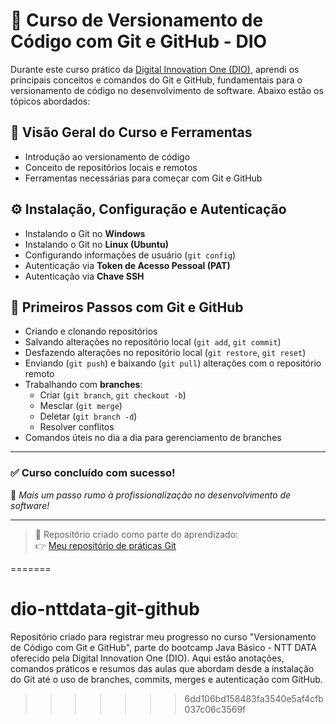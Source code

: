 # 🚀 Curso de Versionamento de Código com Git e GitHub - DIO

Durante este curso prático da [Digital Innovation One (DIO)](https://www.dio.me/), aprendi os principais conceitos e comandos do Git e GitHub, fundamentais para o versionamento de código no desenvolvimento de software. Abaixo estão os tópicos abordados:

## 📌 Visão Geral do Curso e Ferramentas
- Introdução ao versionamento de código
- Conceito de repositórios locais e remotos
- Ferramentas necessárias para começar com Git e GitHub

## ⚙️ Instalação, Configuração e Autenticação 
- Instalando o Git no **Windows**
- Instalando o Git no **Linux (Ubuntu)**
- Configurando informações de usuário (`git config`)
- Autenticação via **Token de Acesso Pessoal (PAT)**
- Autenticação via **Chave SSH**

## 👣 Primeiros Passos com Git e GitHub 
- Criando e clonando repositórios
- Salvando alterações no repositório local (`git add`, `git commit`)
- Desfazendo alterações no repositório local (`git restore`, `git reset`)
- Enviando (`git push`) e baixando (`git pull`) alterações com o repositório remoto
- Trabalhando com **branches**:
  - Criar (`git branch`, `git checkout -b`)
  - Mesclar (`git merge`)
  - Deletar (`git branch -d`)
  - Resolver conflitos
- Comandos úteis no dia a dia para gerenciamento de branches

---

### ✅ Curso concluído com sucesso!  

🚀 *Mais um passo rumo à profissionalização no desenvolvimento de software!*

---

> 📂 Repositório criado como parte do aprendizado:  
> 👉 [Meu repositório de práticas Git](https://github.com/fattal66/dio-nttdata-git-github.git) 

=======
# dio-nttdata-git-github
Repositório criado para registrar meu progresso no curso "Versionamento de Código com Git e GitHub", parte do bootcamp Java Básico - NTT DATA oferecido pela Digital Innovation One (DIO).  Aqui estão anotações, comandos práticos e resumos das aulas que abordam desde a instalação do Git até o uso de branches, commits, merges e autenticação com GitHub.
>>>>>>> 6dd106bd158483fa3540e5af4cfb037c06c3569f
